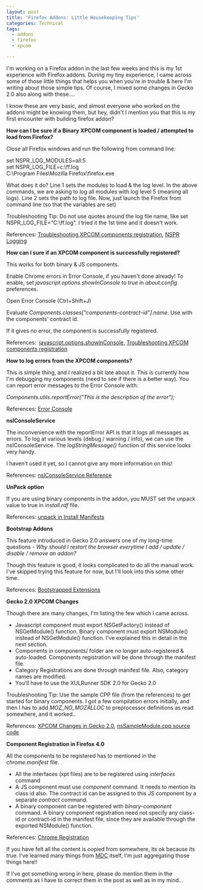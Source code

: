 ```yaml
---
layout: post
title: 'Firefox Addons: Little Housekeeping Tips'
categories: Technical
tags:
  - addons
  - firefox
  - xpcom

---
```


I'm working on a Firefox addon in the last few weeks and this is my 1st experience with Firefox addons. During my tiny experience, I came across some of those little things that helps you when you're in trouble &amp; here I'm writing about those simple tips. Of course, I mixed some changes in Gecko 2.0 also along with these....

I know these are very basic, and almost everyone who worked on the addons might be knowing them, but hey, didn't I mention you that this is my first encounter with building firefox addon?

<strong>How can I be sure if a Binary XPCOM component is loaded / attempted to load from Firefox?</strong>

Close all Firefox windows and run the following from command line:

set NSPR_LOG_MODULES=all:5  
set NSPR_LOG_FILE=c:\ff.log  
C:\Program Files\Mozilla Firefox\firefox.exe  

What does it do? Line 1 sets the modules to load &amp; the log level. In the above commands, we are asking to log all modules with log level 5 (meaning all logs). Line 2 sets the path to log file. Now, just launch the Firefox from command line (so that the variables are set)

Troubleshooting Tip: Do not use quotes around the log file name, like set NSPR_LOG_FILE="C:\ff.log". I tried it the 1st time and it doesn't work.

References: <a title="MDC: Troubleshooting XPCOM components registration" href="https://developer.mozilla.org/en/Troubleshooting_XPCOM_components_registration">Troubleshooting XPCOM components registration</a>, <a title="NSPR Reference: Logging" href="http://www.mozilla.org/projects/nspr/reference/html/prlog.html">NSPR Logging</a>

<strong>How can I sure if an XPCOM component is successfully registered?</strong>

This works for both binary &amp; JS components.

Enable Chrome errors in Error Console, if you haven't done already! To enable, set <em>javascript.options.showInConsole</em> to <em>true</em> in <em>about:config</em> preferences.

Open Error Console (Ctrl+Shift+J)

Evaluate <em>Components.classes["components-contract-id"].name</em>. Use with the components' contract id.

If it gives no error, the component is successfully registered.

References:  <a href="http://kb.mozillazine.org/Javascript.options.showInConsole">javascript.options.showInConsole</a>,  <a title="MDC: Troubleshooting XPCOM components registration" href="https://developer.mozilla.org/en/Troubleshooting_XPCOM_components_registration">Troubleshooting XPCOM components registration</a>

<strong>How to log errors from the XPCOM components?</strong>

This is simple thing, and I realized a bit late about it. This is currently how I'm debugging my components (need to see if there is a better way). You can report error messages to the Error Console with:

<em>Components.utils.reportError("This is the description of the error");</em>

References: <a title="Error Console - MDC Doc Center" href="https://developer.mozilla.org/en/Error_Console">Error Console</a>

<strong>nsIConsoleService</strong>

The inconvenience with the reportError API is that it logs all messages as errors. To log at various levels (debug / warning / info), we can use the nsIConsoleService. The <em>logStringMessage()</em> function of this service looks very handy.

I haven't used it yet, so I cannot give any more information on this!

References: <a title="nsIConsoleService Documentation on MDC" href="https://developer.mozilla.org/en/XPCOM_Interface_Reference/nsIConsoleService">nsIConsoleService Reference</a>

<strong>UnPack option</strong>

If you are using binary components in the addon, you MUST set the unpack value to true in <em>install.rdf</em> file.

References: <a href="https://developer.mozilla.org/en/Install_Manifests#unpack">unpack in Install Manifests</a>

<strong>Bootstrap Addons</strong>

This feature introduced in Gecko 2.0 answers one of my long-time questions - <em>Why should I restart the browser everytime I add / update / disable / remove an addon?</em>

Though this feature is good, it looks complicated to do all the manual work<em>. </em>I've skipped trying this feature for now, but I'll look into this some other time.<em>
</em>

References: <a href="https://developer.mozilla.org/en/Extensions/Bootstrapped_extensions">Bootstrapped Extensions</a><strong>
</strong>

<strong>Gecko 2.0 XPCOM Changes</strong>

Though there are many changes, I'm listing the few which I came across.
<ul>
	<li>Javascript component must export NSGetFactory() instead of NSGetModule() function. Binary component must export NSModule() instead of NSGetModule() function. I've explained this in detail in the next section.</li>
	<li>Components in components/ folder are no longer auto-registered &amp; auto-loaded. Components registration will be done through the manifest file.</li>
	<li>Category Registrations are done through manifest file. Also, category names are modified.</li>
	<li>You'll have to use the XULRunner SDK 2.0 for Gecko 2.0</li>
</ul>
Troubleshooting Tip: Use the sample CPP file (from the references) to get started for binary components. I got a few compilation errors initially, and then I has to add <em>MOZ_NO_MOZALLOC</em> to preprocessor definitions as read somewhere, and it worked..

References: <a title="XPCOM Changes in Gecko 2.0" href="https://developer.mozilla.org/en/XPCOM/XPCOM_changes_in_Gecko_2.0">XPCOM Changes in Gecko 2.0</a>, <a href="http://mxr.mozilla.org/mozilla-central/source/xpcom/sample/nsSampleModule.cpp">nsSampleModule.cpp source code</a><strong>
</strong>

<strong>Component Registration in Firefox 4.0</strong>

All the components to be registered has to mentioned in the <em>chrome.manifest</em> file.
<ul>
	<li>All the interfaces (xpt files) are to be registered using <em>interfaces</em> command</li>
	<li>A JS component must use <em>component</em> command. It needs to mention its class id also. The contract id can be assigned to this JS component by a separate <em>contract</em> command.</li>
	<li>A binary component can be registered with <em>binary-component</em> command. A binary component registration need not specify any class-id or contract-id in the manifest file, since they are available through the exported NSModule() function.</li>
</ul>
References: <a href="https://developer.mozilla.org/en/Chrome_Registration">Chrome Registration</a>

If you have felt all the content is copied from somewhere, its ok because its true. I've learned many things from <a title="Mozilla Developer Center" href="https://developer.mozilla.org">MDC</a> itself, I'm just aggregating those things here!!

If I've got something wrong in here, please do mention them in the comments as I have to correct them in the post as well as in my mind...
<div id="_mcePaste" class="mcePaste" style="position: absolute; left: -10000px; top: 0px; width: 1px; height: 1px; overflow: hidden;"><span class="Apple-style-span" style="border-collapse: separate; color: #000000; font-family: 'Times New Roman'; font-style: normal; font-variant: normal; font-weight: normal; letter-spacing: normal; line-height: normal; orphans: 2; text-align: -webkit-auto; text-indent: 0px; text-transform: none; white-space: normal; widows: 2; word-spacing: 0px; font-size: medium;"><span class="Apple-style-span" style="color: #333333; font-family: 'Lucida Grande', 'Lucida Sans Unicode', Lucida, Arial, Helvetica, sans-serif; font-size: 14px; line-height: 18px;">&nbsp;
<h1 id="title" class="first" style="margin-top: 0px; margin-right: 0px; margin-bottom: 0.8em; margin-left: 0px; font-size: 1.857em; width: 819px; padding: 0px;">Troubleshooting XPCOM components registration</h1>
&nbsp;

</span></span></div>
